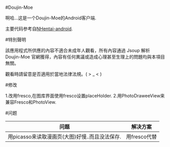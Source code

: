 #Doujin-Moe

啊哈...这是一个Doujin-Moe的Android客户端.

主要代码参考自[NHentai-android](https://github.com/fython/NHentai-android).

#特別聲明

該應用程式所供應的內容不適合未成年人觀看，所有內容通過 Jsoup 解析 Doujin-Moe 官網獲得，內容有任何異議或造成心理甚至生理上的問題均與本項目無關。

觀看時請留意是否適用於當地法律法規。( > _ < )

#修改

1.改用fresco,在图库界面使用fresco设置placeHolder.
2.用PhotoDraweeView来兼容Fresco和PhotoView.

#问题

|问题     | 解决方案                                  |
| ---------------------------------------------- | --------------------------------------------- |
|用picasso来读取漫画页(大图)好慢..而且没法保存.     | 用fresco代替                                  |

